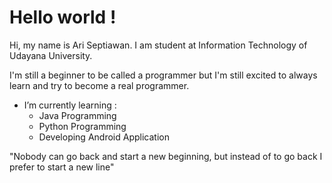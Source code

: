 # Hello world !
Hi, my name is Ari Septiawan. I am student at Information Technology of Udayana University.

I'm still a beginner to be called a programmer but I'm still excited to always learn and try to become a real programmer.
- I’m currently learning :
    - Java Programming
    - Python Programming
    - Developing Android Application 

"Nobody can go back and start a new beginning, but instead of to go back I prefer to start a new line"
